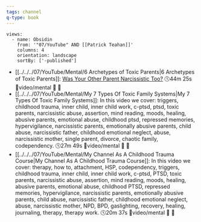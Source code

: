 ```yaml
---
tags: channel
q-type: book
---
```

```page-gallery
views:
  - name: Obsidin
    from: '"07/YouTube" AND [[Patrick Teahan]]'
    columns: 4
    orientation: landscape
    sortBy: ['-published']
```
- [[../../../07/YouTube/Mental/6 Archetypes of Toxic Parents|6 Archetypes of Toxic Parents]]:  [Was Your Other Parent Narcissistic Too?](https://www.youtube.com/watch?v=_PcVXDJQ9Wc) 🕓44m 25s 📍video/mental 📝 📌
- [[../../../07/YouTube/Mental/My 7 Types Of Toxic Family Systems|My 7 Types Of Toxic Family Systems]]:  In this video we cover: triggers, childhood trauma, inner child, inner child work,  c-ptsd,  ptsd, toxic parents, narcissistic abuse, assertion, mind reading, moods, healing, abusive parents, emotional abuse, childhood ptsd, repressed memories, hypervigilance, narcissistic parents, emotionally abusive parents, child abuse, narcissistic father, childhood emotional neglect, abuse, narcissistic mother, single parent, divorce, chaotic family, codependency. 🕓27m 49s 📍video/mental 📝 📌
- [[../../../07/YouTube/Mental/My Channel As A Childhood Trauma Course|My Channel As A Childhood Trauma Course]]:  In this video we cover: therapy, how to, attachment, HSP,  codependency, triggers, childhood trauma, inner child, inner child work,  c-ptsd,  PTSD, toxic parents, narcissistic abuse, assertion, mind reading, moods, healing, abusive parents, emotional abuse, childhood PTSD, repressed memories, hypervigilance, narcissistic parents, emotionally abusive parents, child abuse, narcissistic father, childhood emotional neglect, abuse, narcissistic mother, NPD, BPD, gaslighting, recovery, healing, journaling, therapy, therapy work. 🕓20m 37s 📍video/mental 📝 📌


